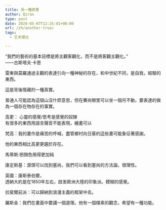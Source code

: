 ```yaml
---
title: 另一種真實
author: Qiran
type: post
date: 2020-05-07T12:35:01+00:00
url: /zh/another-true/
tags:
  - 艺术理论

---
```

“我們的藝術的基本目標是將主觀客觀化，而不是將客觀主觀化。”  
——古斯塔夫‧卡恩

雷東與莫羅通過主觀的表達引向一種神秘的存在，和中世紀不同，是自我，經驗的東西。

這是背後隱藏的一種真實。

普通人可能認為這個山沒什麽意思，但在賽尚眼里可以坐一個月不動，要表達的做為一個存在物存在的事實。

高更： 心靈的感覺/思考是感覺的奴隸  
有很多的東西用語言聲音不能表現，繪畫可以

梵高：我的畫作是痛苦的呼喊，盡管鄉村向日葵的這些畫可能象征著感謝。

他的東西相比高更更趨於存在。

馬蒂斯:把顏色用得更加純

康定斯基：源頭可以找到塞尚，我們可以看到塞尚的方法論，很理性。

英國：康斯泰伯爾，  
透納大約是在1850年左右，啟发歐洲大陸的印象派。模糊的感覺。

拉斐爾前派：可以歸納到浪漫主義的框架中去。

羅斯金：我們在畫面中要講一個道理。他有一個樸素的觀念，希望有一種功能。